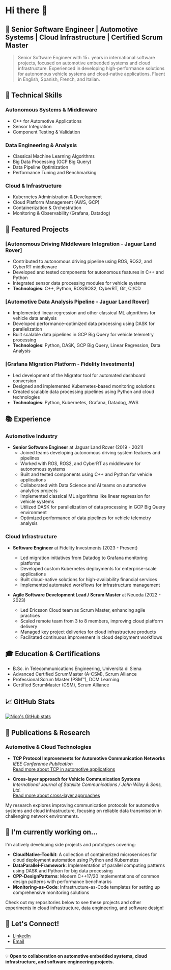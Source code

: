 # Hi there 👋

## 💼 Senior Software Engineer | Automotive Systems | Cloud Infrastructure | Certified Scrum Master

> Senior Software Engineer with 15+ years in international software projects, focused on automotive embedded systems and cloud infrastructure. Experienced in developing high-performance solutions for autonomous vehicle systems and cloud-native applications. Fluent in English, Spanish, French, and Italian.

## 🔧 Technical Skills

### Autonomous Systems & Middleware
- C++ for Automotive Applications
- Sensor Integration
- Component Testing & Validation

### Data Engineering & Analysis
- Classical Machine Learning Algorithms
- Big Data Processing (GCP Big Query)
- Data Pipeline Optimization
- Performance Tuning and Benchmarking

### Cloud & Infrastructure
- Kubernetes Administration & Development
- Cloud Platform Management (AWS, GCP)
- Containerization & Orchestration
- Monitoring & Observability (Grafana, Datadog)

## 🚀 Featured Projects

### [Autonomous Driving Middleware Integration - Jaguar Land Rover]
- Contributed to autonomous driving pipeline using ROS, ROS2, and CyberRT middleware
- Developed and tested components for autonomous features in C++ and Python
- Integrated sensor data processing modules for vehicle systems
- **Technologies**: C++, Python, ROS/ROS2, CyberRT, Git, CI/CD

### [Automotive Data Analysis Pipeline - Jaguar Land Rover]
- Implemented linear regression and other classical ML algorithms for vehicle data analysis
- Developed performance-optimized data processing using DASK for parallelization
- Built scalable data pipelines in GCP Big Query for vehicle telemetry processing
- **Technologies**: Python, DASK, GCP Big Query, Linear Regression, Data Analysis

### [Grafana Migration Platform - Fidelity Investments]
- Led development of the Migrator tool for automated dashboard conversion
- Designed and implemented Kubernetes-based monitoring solutions
- Created scalable data processing pipelines using Python and cloud technologies
- **Technologies**: Python, Kubernetes, Grafana, Datadog, AWS

## 📚 Experience

### Automotive Industry
- **Senior Software Engineer** at Jaguar Land Rover (2019 - 2021)
  - Joined teams developing autonomous driving system features and pipelines
  - Worked with ROS, ROS2, and CyberRT as middleware for autonomous systems
  - Built and tested components using C++ and Python for vehicle applications
  - Collaborated with Data Science and AI teams on automotive analytics projects
  - Implemented classical ML algorithms like linear regression for vehicle systems
  - Utilized DASK for parallelization of data processing in GCP Big Query environment
  - Optimized performance of data pipelines for vehicle telemetry analysis

### Cloud Infrastructure
- **Software Engineer** at Fidelity Investments (2023 - Present)
  - Led migration initiatives from Datadog to Grafana monitoring platforms
  - Developed custom Kubernetes deployments for enterprise-scale applications
  - Built cloud-native solutions for high-availability financial services
  - Implemented automated workflows for infrastructure management

- **Agile Software Development Lead / Scrum Master** at Neueda (2022 - 2023)
  - Led Ericsson Cloud team as Scrum Master, enhancing agile practices
  - Scaled remote team from 3 to 8 members, improving cloud platform delivery
  - Managed key project deliveries for cloud infrastructure products
  - Facilitated continuous improvement in cloud deployment workflows

## 🎓 Education & Certifications

- B.Sc. in Telecommunications Engineering, Università di Siena
- Advanced Certified ScrumMaster (A-CSM), Scrum Alliance
- Professional Scrum Master (PSM™), DCM Learning
- Certified ScrumMaster (CSM), Scrum Alliance

## 📈 GitHub Stats

[![Nico's GitHub stats](https://github-readme-stats.vercel.app/api?username=nlcandio&show_icons=true&theme=dark)](https://github.com/nlcandio)

## 📖 Publications & Research

### Automotive & Cloud Technologies
- **TCP Protocol Improvements for Automotive Communication Networks**  
  *IEEE Conference Publication*  
  [Read more about TCP in automotive applications](https://ieeexplore.ieee.org/document/4023232/)
  
- **Cross-layer approach for Vehicle Communication Systems**  
  *International Journal of Satellite Communications / John Wiley & Sons, Ltd.*  
  [Read more about cross-layer approaches](https://www.researchgate.net/publication/220123783_Cross-layer_approach_for_an_air_interface_of_GEO_satellite_communication_networks)

My research explores improving communication protocols for automotive systems and cloud infrastructure, focusing on reliable data transmission in challenging network environments.

## 🌱 I'm currently working on...

I'm actively developing side projects and prototypes covering:

- **CloudNative-Toolkit**: A collection of containerized microservices for cloud deployment automation using Python and Kubernetes
- **DataParallel-Framework**: Implementation of parallel computing patterns using DASK and Python for big data processing
- **CPP-DesignPatterns**: Modern C++17/20 implementations of common design patterns with performance benchmarks
- **Monitoring-as-Code**: Infrastructure-as-Code templates for setting up comprehensive monitoring solutions

Check out my repositories below to see these projects and other experiments in cloud infrastructure, data engineering, and software design!

## 💬 Let's Connect!

- [LinkedIn](https://www.linkedin.com/in/nlcandio/)
- [Email](mailto:liberatonico@proton.me)

---

💡 **Open to collaboration on automotive embedded systems, cloud infrastructure, and software engineering projects.**

<!--
**ncandio/ncandio** is a ✨ *special* ✨ repository because its `README.md` (this file) appears on your GitHub profile.
Here are some ideas to get you started:
- 🔭 I'm currently working on ...
- 🌱 I'm currently learning ...
- 👯 I'm looking to collaborate on ...
- 🤔 I'm looking for help with ...
- 💬 Ask me about ...
- 📫 How to reach me: ...
- 😄 Pronouns: ...
- ⚡ Fun fact: ...
-->
